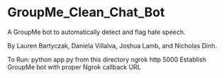 # GroupMe_Clean_Chat_Bot
A GroupMe bot to automatically detect and flag hate speech. 

By Lauren Bartyczak, Daniela Villalva, Joshua Lamb, and Nicholas Dinh.

To Run: 
python app.py from this directory
ngrok http 5000
Establish GroupMe bot with proper Ngrok callback URL